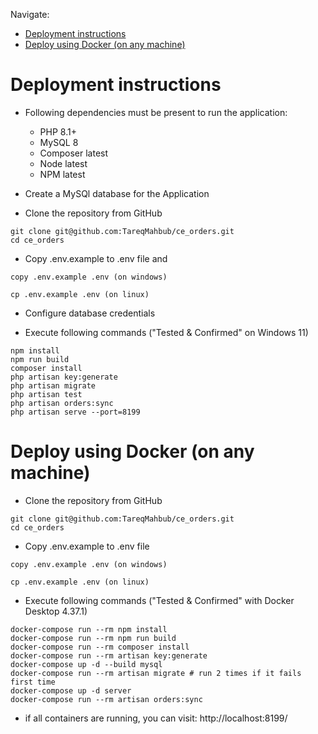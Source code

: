Navigate:

- [Deployment instructions](#deployment-instructions)
- [Deploy using Docker (on any machine)](#deploy-using-docker-on-any-machine)

# Deployment instructions

- Following dependencies must be present to run the application:
    - PHP 8.1+
    - MySQL 8
    - Composer latest
    - Node latest
    - NPM latest

- Create a MySQl database for the Application
- Clone the repository from GitHub
```
git clone git@github.com:TareqMahbub/ce_orders.git
cd ce_orders
```
- Copy .env.example to .env file and 
```
copy .env.example .env (on windows)
```
```
cp .env.example .env (on linux)
```

- Configure database credentials

-  Execute following commands ("Tested & Confirmed" on Windows 11)
```
npm install
npm run build
composer install
php artisan key:generate
php artisan migrate
php artisan test
php artisan orders:sync
php artisan serve --port=8199
```

# Deploy using Docker (on any machine)

- Clone the repository from GitHub

```
git clone git@github.com:TareqMahbub/ce_orders.git
cd ce_orders
```

- Copy .env.example to .env file
```
copy .env.example .env (on windows)
```
```
cp .env.example .env (on linux)
```

- Execute following commands ("Tested & Confirmed" with Docker Desktop 4.37.1)
```
docker-compose run --rm npm install
docker-compose run --rm npm run build
docker-compose run --rm composer install
docker-compose run --rm artisan key:generate
docker-compose up -d --build mysql
docker-compose run --rm artisan migrate # run 2 times if it fails first time
docker-compose up -d server
docker-compose run --rm artisan orders:sync
```

-   if all containers are running, you can visit: http://localhost:8199/
